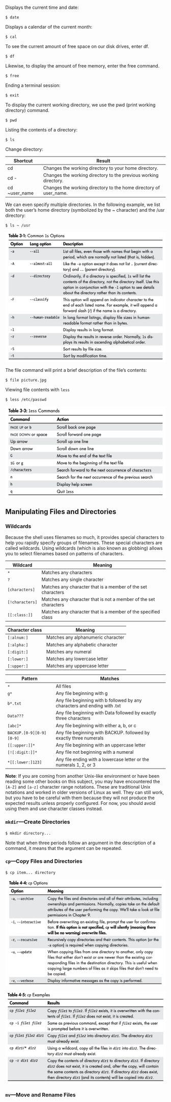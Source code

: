 Displays the current time and date:

```
$ date
```

Displays a calendar of the current month:

```
$ cal
```

To see the current amount of free space on our disk drives, enter df.

```
$ df
```

Likewise, to display the amount of free memory, enter the free command.

```
$ free
```

Ending a terminal session:

```
$ exit
```

To display the current working directory, we use the pwd (print working directory) command.

```
$ pwd
```

Listing the contents of a directory:

```
$ ls
```

Change directory:

| Shortcut      | Result                                                       |
| ------------- | ------------------------------------------------------------ |
| cd            | Changes the working directory to your home directory.        |
| cd -          | Changes the working directory to the previous working directory. |
| cd ~user_name | Changes the working directory to the home directory of user_name. |

We can even specify multiple directories. In the following example, we list both the user’s home directory (symbolized by the ~ character) and the /usr directory:

```
$ ls ~ /usr
```

![image-20241202201419627](./images/image-20241202201419627.png)

The file command will print a brief description of the file’s contents:

```
$ file picture.jpg
```

Viewing file contents with `less`

```
$ less /etc/passwd
```

![image-20241202203846673](./images/image-20241202203846673.png)

## Manipulating Files and Directories

### Wildcards

Because the shell uses filenames so much, it provides special characters to help you rapidly specify groups of filenames. These special characters are called wildcards. Using wildcards (which is also known as globbing) allows you to select filenames based on patterns of characters.

| Wildcard        | Meaning                                                      |
| --------------- | ------------------------------------------------------------ |
| `*`             | Matches any characters                                       |
| `?`             | Matches any single character                                 |
| `[characters]`  | Matches any character that is a member of the set characters |
| `[!characters]` | Matches any character that is not a member of the set characters |
| `[[:class:]]`   | Matches any character that is a member of the specified class |

| Character class | Meaning                            |
| --------------- | ---------------------------------- |
| `[:alnum:]`     | Matches any alphanumeric character |
| `[:alpha:]`     | Matches any alphabetic character   |
| `[:digit:]`     | Matches any numeral                |
| `[:lower:]`     | Matches any lowercase letter       |
| `[:upper:]`     | Matches any uppercase letter       |

| Pattern                  | Matches                                                      |
| ------------------------ | ------------------------------------------------------------ |
| `*`                      | All files                                                    |
| `g*`                     | Any file beginning with g                                    |
| `b*.txt`                 | Any file beginning with b followed by any characters and ending with .txt |
| `Data???`                | Any file beginning with Data followed by exactly three characters |
| `[abc]*`                 | Any file beginning with either a, b, or c                    |
| `BACKUP.[0-9][0-9][0-9]` | Any file beginning with BACKUP. followed by exactly three numerals |
| `[[:upper:]]*`           | Any file beginning with an uppercase letter                  |
| `[![:digit:]]*`          | Any file not beginning with a numeral                        |
| `*[[:lower:]123]`        | Any file ending with a lowercase letter or the numerals 1, 2, or 3 |

**Note**: If you are coming from another Unix-like environment or have been reading some other books on this subject, you may have encountered the `[A-Z]` and `[a-z]` character range notations. These are traditional Unix notations and worked in older versions of Linux as well. They can still work, but you have to be careful with them because they will not produce the expected results unless properly configured. For now, you should avoid using them and use character classes instead.

### `mkdir`—Create Directories

```
$ mkdir directory...
```

Note that when three periods follow an argument in the description of a command, it means that the argument can be repeated.

### `cp`—Copy Files and Directories

```
$ cp item... directory
```

![image-20241202222018518](./images/image-20241202222018518.png)

![image-20241202222157262](./images/image-20241202222157262.png)

### `mv`—Move and Rename Files